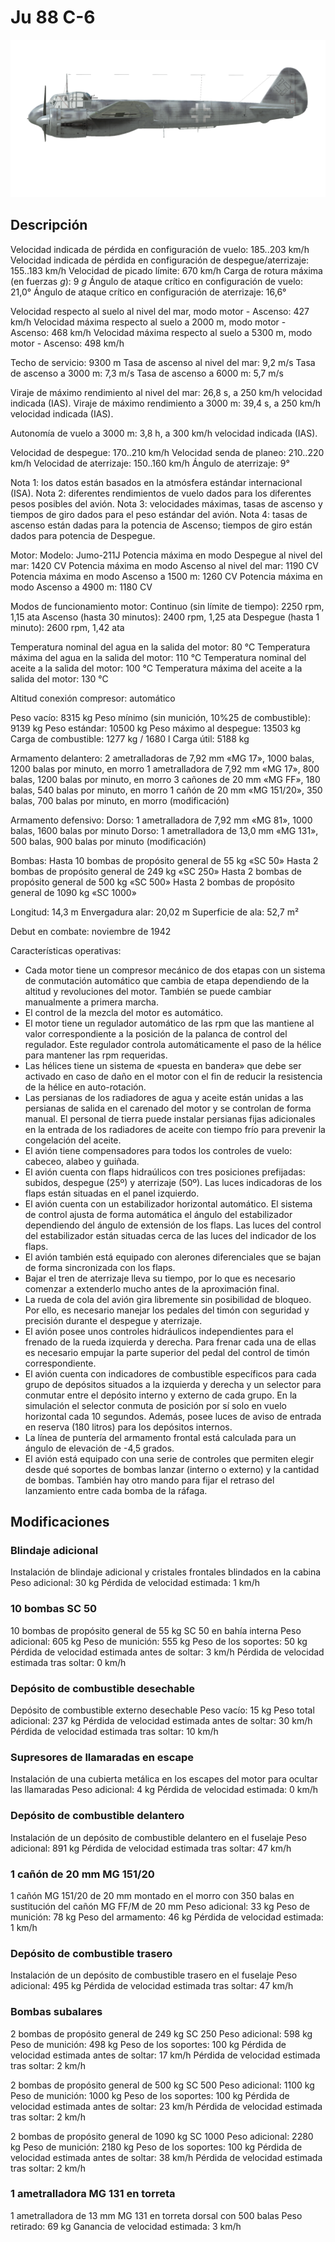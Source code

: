 # Ju 88 C-6

![ju88c6](../images/ju88c6.png)

## Descripción

Velocidad indicada de pérdida en configuración de vuelo: 185..203 km/h
Velocidad indicada de pérdida en configuración de despegue/aterrizaje: 155..183 km/h
Velocidad de picado límite: 670 km/h
Carga de rotura máxima (en fuerzas <i>g</i>): 9 <i>g</i>
Ángulo de ataque crítico en configuración de vuelo: 21,0°
Ángulo de ataque crítico en configuración de aterrizaje: 16,6°

Velocidad respecto al suelo al nivel del mar, modo motor - Ascenso: 427 km/h
Velocidad máxima respecto al suelo a 2000 m, modo motor - Ascenso: 468 km/h
Velocidad máxima respecto al suelo a 5300 m, modo motor - Ascenso: 498 km/h

Techo de servicio: 9300 m
Tasa de ascenso al nivel del mar: 9,2 m/s
Tasa de ascenso a 3000 m: 7,3 m/s
Tasa de ascenso a 6000 m: 5,7 m/s

Viraje de máximo rendimiento al nivel del mar: 26,8 s, a 250 km/h velocidad indicada (IAS).
Viraje de máximo rendimiento a 3000 m: 39,4 s, a 250 km/h velocidad indicada (IAS).

Autonomía de vuelo a 3000 m: 3,8 h, a 300 km/h velocidad indicada (IAS).

Velocidad de despegue: 170..210 km/h
Velocidad senda de planeo: 210..220 km/h
Velocidad de aterrizaje: 150..160 km/h
Ángulo de aterrizaje: 9°

Nota 1: los datos están basados en la atmósfera estándar internacional (ISA).
Nota 2: diferentes rendimientos de vuelo dados para los diferentes pesos posibles del avión.
Nota 3: velocidades máximas, tasas de ascenso y tiempos de giro dados para el peso estándar del avión.
Nota 4: tasas de ascenso están dadas para la potencia de Ascenso; tiempos de giro están dados para potencia de Despegue.

Motor:
Modelo: Jumo-211J
Potencia máxima en modo Despegue al nivel del mar: 1420 CV
Potencia máxima en modo Ascenso al nivel del mar: 1190 CV
Potencia máxima en modo Ascenso a 1500 m: 1260 CV
Potencia máxima en modo Ascenso a 4900 m: 1180 CV

Modos de funcionamiento motor:
Continuo (sin límite de tiempo): 2250 rpm, 1,15 ata
Ascenso (hasta 30 minutos): 2400 rpm, 1,25 ata
Despegue (hasta 1 minuto): 2600 rpm, 1,42 ata

Temperatura nominal del agua en la salida del motor: 80 °C
Temperatura máxima del agua en la salida del motor: 110 °C
Temperatura nominal del aceite a la salida del motor: 100 °C
Temperatura máxima del aceite a la salida del motor: 130 °C

Altitud conexión compresor: automático 

Peso vacío: 8315 kg
Peso mínimo (sin munición, 10%25 de combustible): 9139 kg
Peso estándar: 10500 kg
Peso máximo al despegue: 13503 kg
Carga de combustible: 1277 kg / 1680 l
Carga útil: 5188 kg

Armamento delantero:
2 ametralladoras de 7,92 mm «MG 17», 1000 balas, 1200 balas por minuto, en morro
1 ametralladora de 7,92 mm «MG 17», 800 balas, 1200 balas por minuto, en morro
3 cañones de 20 mm «MG FF», 180 balas, 540 balas por minuto, en morro
1 cañón de 20 mm «MG 151/20», 350 balas, 700 balas por minuto, en morro (modificación)

Armamento defensivo:
Dorso: 1 ametralladora de 7,92 mm «MG 81», 1000 balas, 1600 balas por minuto
Dorso: 1 ametralladora de 13,0 mm «MG 131», 500 balas, 900 balas por minuto (modificación)

Bombas:
Hasta 10 bombas de propósito general de 55 kg «SC 50»
Hasta 2 bombas de propósito general de 249 kg «SC 250»
Hasta 2 bombas de propósito general de 500 kg «SC 500»
Hasta 2 bombas de propósito general de 1090 kg «SC 1000»

Longitud: 14,3 m
Envergadura alar: 20,02 m
Superficie de ala: 52,7 m²

Debut en combate: noviembre de 1942

Características operativas:
- Cada motor tiene un compresor mecánico de dos etapas con un sistema de conmutación automático que cambia de etapa dependiendo de la altitud y revoluciones del motor. También se puede cambiar manualmente a primera marcha.
- El control de la mezcla del motor es automático.
- El motor tiene un regulador automático de las rpm que las mantiene al valor correspondiente a la posición de la palanca de control del regulador. Este regulador controla automáticamente el paso de la hélice para mantener las rpm requeridas.
- Las hélices tiene un sistema de «puesta en bandera» que debe ser activado en caso de daño en el motor con el fin de reducir la resistencia de la hélice en auto-rotación.
- Las persianas de los radiadores de agua y aceite están unidas a las persianas de salida en el carenado del motor y se controlan de forma manual. El personal de tierra puede instalar persianas fijas adicionales en la entrada de los radiadores de aceite con tiempo frío para prevenir la congelación del aceite.
- El avión tiene compensadores para todos los controles de vuelo: cabeceo, alabeo y guiñada.
- El avión cuenta con flaps hidraúlicos con tres posiciones prefijadas: subidos, despegue (25º) y aterrizaje (50º). Las luces indicadoras de los flaps están situadas en el panel izquierdo.
- El avión cuenta con un estabilizador horizontal automático. El sistema de control ajusta de forma automática el ángulo del estabilizador dependiendo del ángulo de extensión de los flaps. Las luces del control del estabilizador están situadas cerca de las luces del indicador de los flaps.
- El avión también está equipado con alerones diferenciales que se bajan de forma sincronizada con los flaps.
- Bajar el tren de aterrizaje lleva su tiempo, por lo que es necesario comenzar a extenderlo mucho antes de la aproximación final.
- La rueda de cola del avión gira libremente sin posibilidad de bloqueo. Por ello, es necesario manejar los pedales del timón con seguridad y precisión durante el despegue y aterrizaje.
- El avión posee unos controles hidráulicos independientes para el frenado de la rueda izquierda y derecha. Para frenar cada una de ellas es necesario empujar la parte superior del pedal del control de timón correspondiente.
- El avión cuenta con indicadores de combustible específicos para cada grupo de depósitos situados a la izquierda y derecha y un selector para conmutar entre el depósito interno y externo de cada grupo. En la simulación el selector conmuta de posición por sí solo en vuelo horizontal cada 10 segundos. Además, posee luces de aviso de entrada en reserva (180 litros) para los depósitos internos.
- La línea de puntería del armamento frontal está calculada para un ángulo de elevación de -4,5 grados.
- El avión está equipado con una serie de controles que permiten elegir desde qué soportes de bombas lanzar (interno o externo) y la cantidad de bombas. También hay otro mando para fijar el retraso del lanzamiento entre cada bomba de la ráfaga.

## Modificaciones

### Blindaje adicional

Instalación de blindaje adicional y cristales frontales blindados en la cabina
Peso adicional: 30 kg
Pérdida de velocidad estimada: 1 km/h
### 10 bombas SC 50

10 bombas de propósito general de 55 kg SC 50 en bahía interna
Peso adicional: 605 kg
Peso de munición: 555 kg
Peso de los soportes: 50 kg
Pérdida de velocidad estimada antes de soltar: 3 km/h
Pérdida de velocidad estimada tras soltar: 0 km/h
### Depósito de combustible desechable

Depósito de combustible externo desechable
Peso vacío: 15 kg
Peso total adicional: 237 kg
Pérdida de velocidad estimada antes de soltar: 30 km/h
Pérdida de velocidad estimada tras soltar: 10 km/h
### Supresores de llamaradas en escape

Instalación de una cubierta metálica en los escapes del motor para ocultar las llamaradas
Peso adicional: 4 kg
Pérdida de velocidad estimada: 0 km/h
### Depósito de combustible delantero

Instalación de un depósito de combustible delantero en el fuselaje
Peso adicional: 891 kg
Pérdida de velocidad estimada tras soltar: 47 km/h
### 1 cañón de 20 mm MG 151/20

1 cañón MG 151/20 de 20 mm montado en el morro con 350 balas en sustitución del cañón MG FF/M de 20 mm
Peso adicional: 33 kg
Peso de munición: 78 kg
Peso del armamento: 46 kg
Pérdida de velocidad estimada: 1 km/h
### Depósito de combustible trasero

Instalación de un depósito de combustible trasero en el fuselaje
Peso adicional: 495 kg
Pérdida de velocidad estimada tras soltar: 47 km/h
### Bombas subalares

2 bombas de propósito general de 249 kg SC 250
Peso adicional: 598 kg
Peso de munición: 498 kg
Peso de los soportes: 100 kg
Pérdida de velocidad estimada antes de soltar: 17 km/h
Pérdida de velocidad estimada tras soltar: 2 km/h

2 bombas de propósito general de 500 kg SC 500
Peso adicional: 1100 kg
Peso de munición: 1000 kg
Peso de los soportes: 100 kg
Pérdida de velocidad estimada antes de soltar: 23 km/h
Pérdida de velocidad estimada tras soltar: 2 km/h

2 bombas de propósito general de 1090 kg SC 1000
Peso adicional: 2280 kg
Peso de munición: 2180 kg
Peso de los soportes: 100 kg
Pérdida de velocidad estimada antes de soltar: 38 km/h
Pérdida de velocidad estimada tras soltar: 2 km/h
### 1 ametralladora MG 131 en torreta

1 ametralladora de 13 mm MG 131 en torreta dorsal con 500 balas
Peso retirado: 69 kg
Ganancia de velocidad estimada: 3 km/h